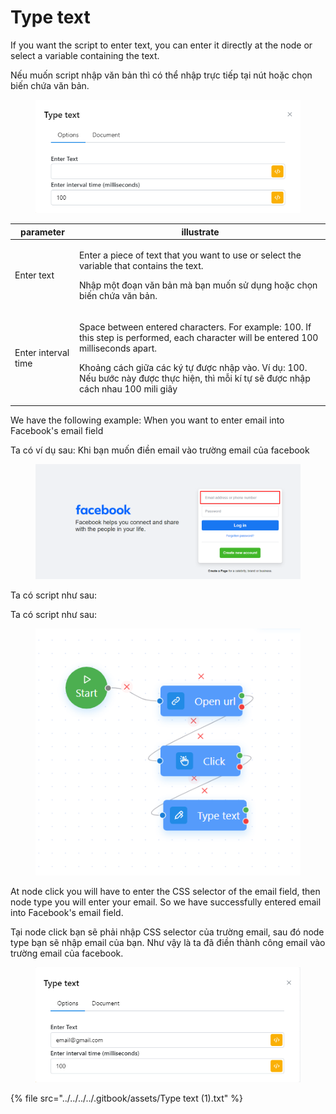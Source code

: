 # Type text

If you want the script to enter text, you can enter it directly at the node or select a variable containing the text.

Nếu muốn script nhập văn bản thì có thể nhập trực tiếp tại nút hoặc chọn biến chứa văn bản.

<figure><img src="../../../../.gitbook/assets/image (58) (1).png" alt=""><figcaption></figcaption></figure>

| parameter           | illustrate                                                                                                                                                                                                                                                                                      |
| ------------------- | ----------------------------------------------------------------------------------------------------------------------------------------------------------------------------------------------------------------------------------------------------------------------------------------------- |
| Enter text          | <p>Enter a piece of text that you want to use or select the variable that contains the text.</p><p></p><p>Nhập một đoạn văn bản mà bạn muốn sử dụng hoặc chọn biến chứa văn bản.</p>                                                                                                            |
| Enter interval time | <p>Space between entered characters. For example: 100. If this step is performed, each character will be entered 100 milliseconds apart.</p><p></p><p>Khoảng cách giữa các ký tự được nhập vào. Ví dụ: 100. Nếu bước này được thực hiện, thì mỗi kí tự sẽ được nhập cách nhau 100 mili giây</p> |

We have the following example: When you want to enter email into Facebook's email field

Ta có ví dụ sau: Khi bạn muốn điền email vào trường email của facebook

<figure><img src="../../../../.gitbook/assets/image (53) (1).png" alt=""><figcaption></figcaption></figure>

Ta có script như sau:

Ta có script như sau:

<figure><img src="../../../../.gitbook/assets/image (55) (1).png" alt=""><figcaption></figcaption></figure>

At node click you will have to enter the CSS selector of the email field, then node type you will enter your email. So we have successfully entered email into Facebook's email field.

Tại node click bạn sẽ phải nhập CSS selector của trường email, sau đó node type bạn sẽ nhập email của bạn. Như vậy là ta đã điền thành công email vào trường email của facebook.

<figure><img src="../../../../.gitbook/assets/image (59) (1).png" alt=""><figcaption></figcaption></figure>



{% file src="../../../../.gitbook/assets/Type text (1).txt" %}
